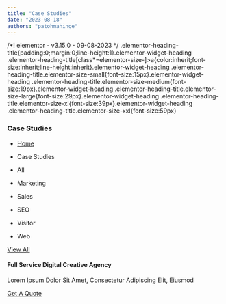 ```yaml
---
title: "Case Studies"
date: "2023-08-18"
authors: "patohmahinge"
---
```


/\*! elementor - v3.15.0 - 09-08-2023 \*/ .elementor-heading-title{padding:0;margin:0;line-height:1}.elementor-widget-heading .elementor-heading-title\[class\*=elementor-size-\]>a{color:inherit;font-size:inherit;line-height:inherit}.elementor-widget-heading .elementor-heading-title.elementor-size-small{font-size:15px}.elementor-widget-heading .elementor-heading-title.elementor-size-medium{font-size:19px}.elementor-widget-heading .elementor-heading-title.elementor-size-large{font-size:29px}.elementor-widget-heading .elementor-heading-title.elementor-size-xl{font-size:39px}.elementor-widget-heading .elementor-heading-title.elementor-size-xxl{font-size:59px}

### Case Studies

- [Home](#)

- Case Studies

- All
- Marketing
- Sales
- SEO
- Visitor
- Web

[View All](#)

#### Full Service Digital Creative Agency

Lorem Ipsum Dolor Sit Amet, Consectetur Adipiscing Elit, Eiusmod

[Get A Quote](#)
